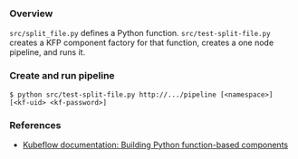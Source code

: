 ### Overview

`src/split_file.py` defines a Python function. `src/test-split-file.py` creates a KFP component factory for that function, creates a one node pipeline, and runs it.

### Create and run pipeline

```
$ python src/test-split-file.py http://.../pipeline [<namespace>] [<kf-uid> <kf-password>]
```

### References

- [Kubeflow documentation: Building Python function-based components](https://www.kubeflow.org/docs/components/pipelines/sdk/python-function-components/)